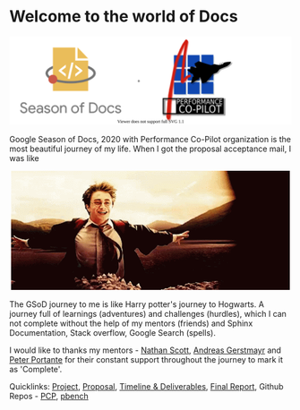 # Welcome to the world of Docs

<p align="center">
  <img src="/comboLogo.svg" />
</p>

Google Season of Docs, 2020 with Performance Co-Pilot organization is the most beautiful journey of my life. When I got the proposal acceptance mail, I was like 
<p align="center">
  <img src="/welcome.gif" />
</p>
The GSoD journey to me is like Harry potter's journey to Hogwarts. A journey full of learnings (adventures) and challenges (hurdles), which I can not complete without the help of my mentors (friends) and Sphinx Documentation, Stack overflow, Google Search (spells).



 I would like to thanks my mentors - [Nathan Scott](https://github.com/natoscott), [Andreas Gerstmayr](https://github.com/andreasgerstmayr) and [Peter Portante](https://github.com/portante) for their constant support throughout the journey to mark it as 'Complete'.

 Quicklinks: [Project](https://developers.google.com/season-of-docs/docs/participants/project-pcp-arzoo14), [Proposal](https://github.com/arzoo14/Google-Season-of-Docs-2020/blob/master/proposal.md), [Timeline & Deliverables](https://github.com/arzoo14/Google-Season-of-Docs-2020/blob/master/timeline_deliverables.md), [Final Report](https://arzoo14.github.io/Google-Season-of-Docs-2020/), Github Repos - [PCP](https://github.com/performancecopilot/pcp), [pbench](https://github.com/distributed-system-analysis/pbench)
